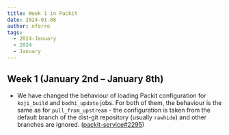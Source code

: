 ```yaml
---
title: Week 1 in Packit
date: 2024-01-08
author: nforro
tags:
  - 2024-January
  - 2024
  - January
---
```


## Week 1 (January 2nd – January 8th)

- We have changed the behaviour of loading Packit configuration for `koji_build` and `bodhi_update` jobs.
  For both of them, the behaviour is the same as for `pull_from_upstream` - the configuration is taken
  from the default branch of the dist-git repository (usually `rawhide`) and other branches are ignored.
  ([packit-service#2295](https://github.com/packit/packit-service/pull/2295))
